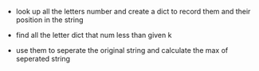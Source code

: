 - look up all the letters number and create a dict to record them and their position in the string

- find all the letter dict that num less than given k

- use them to seperate the original string and calculate the max of seperated string